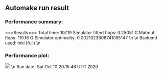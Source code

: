 ## Automake run result
### Performance summary:
===Results===
Total time: 107.19
Simulator fitted flops: 0.25051 G
Matmul flops: 119.16 G
Simulator optimality: 0.0021023608741055147
\n
\n
Backend used: mkl (full)
\n
### Performance plot:
![](https://asset.cml.dev/1ac8b1479ed6c4f0fbe049e1a930c5f29986ab26)
\n
Run date: Sat Oct 10 20:15:46 UTC 2020
